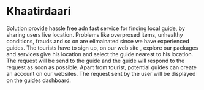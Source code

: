# Khaatirdaari #
Solution provide hassle free adn fast service for finding local guide, by sharing users live location.
Problems like overprosed items, unhealthy conditions, frauds and so on are elimainated since we have experienced guides.
The tourists have to sign up, on our web site , explore our packages and services give his location and select the guide nearest to his location.
The request will be send to the guide and the guide will respond to the request as soon as possible.
Apart from tourist, potential guides can create an account on our websites. The request sent by the user will be displayed on the guides dashboard.
